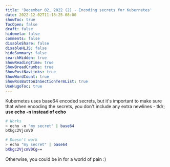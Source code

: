 ```yaml
---
title: 'December 02, 2022 (2) - Encoding secrets for Kubernetes'
date: 2022-12-02T11:18:25-08:00
showToc: true
TocOpen: false
draft: false
hidemeta: false
comments: false
disableShare: false
disableHLJS: false
hideSummary: false
searchHidden: true
ShowReadingTime: true
ShowBreadCrumbs: true
ShowPostNavLinks: true
ShowWordCount: true
ShowRssButtonInSectionTermList: true
UseHugoToc: true
---
```


Kubernetes uses base64 encoded secrets, but it's important to make sure that when encoding the secrets, you don't
include any extra newlines - tldr; **use echo -n instead of echo**

```bash
# Works
> echo -n "my secret" | base64
bXkgc2VjcmV0
```

```bash
# Doesn't work
> echo "my secret" | base64
bXkgc2VjcmV0Cg==
```

Otherwise, you could be in for a world of pain :)
